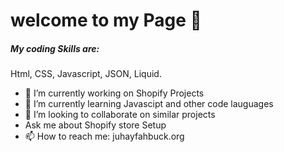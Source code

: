 <h1>welcome to my Page 👋</h1>

<h5>My coding Skills are:</h5> 
Html, CSS, Javascript, JSON, Liquid.



- 🔭 I’m currently working on Shopify Projects
- 🌱 I’m currently learning Javascipt and other code lauguages
- 👯 I’m looking to collaborate on similar projects
- Ask me about Shopify store Setup
- 📫 How to reach me: juhayfahbuck.org


